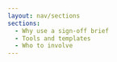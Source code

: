 ```yaml
---
layout: nav/sections
sections:
  - Why use a sign-off brief
  - Tools and templates
  - Who to involve
---
```

